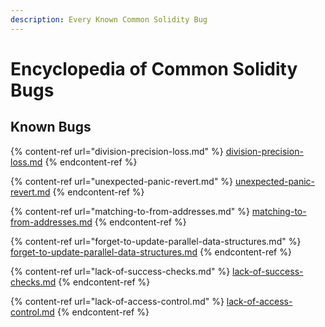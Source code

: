 ```yaml
---
description: Every Known Common Solidity Bug
---
```


# Encyclopedia of Common Solidity Bugs

## Known Bugs

{% content-ref url="division-precision-loss.md" %}
[division-precision-loss.md](division-precision-loss.md)
{% endcontent-ref %}

{% content-ref url="unexpected-panic-revert.md" %}
[unexpected-panic-revert.md](unexpected-panic-revert.md)
{% endcontent-ref %}

{% content-ref url="matching-to-from-addresses.md" %}
[matching-to-from-addresses.md](matching-to-from-addresses.md)
{% endcontent-ref %}

{% content-ref url="forget-to-update-parallel-data-structures.md" %}
[forget-to-update-parallel-data-structures.md](forget-to-update-parallel-data-structures.md)
{% endcontent-ref %}

{% content-ref url="lack-of-success-checks.md" %}
[lack-of-success-checks.md](lack-of-success-checks.md)
{% endcontent-ref %}

{% content-ref url="lack-of-access-control.md" %}
[lack-of-access-control.md](lack-of-access-control.md)
{% endcontent-ref %}

